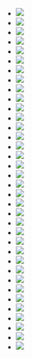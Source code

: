 - ![](https://raw.githubusercontent.com/175B005/maya_unity3/master/direction1-1-3.png)
- ![](https://raw.githubusercontent.com/175B005/maya_unity3/master/direction1-1-3.png)
- ![](https://raw.githubusercontent.com/175B005/maya_unity3/master/direction1-1-3.png)
- ![](https://raw.githubusercontent.com/175B005/maya_unity3/master/direction1-1-3.png)
- ![](https://raw.githubusercontent.com/175B005/maya_unity3/master/direction1-1-3.png)
- ![](https://raw.githubusercontent.com/175B005/maya_unity3/master/direction1-1-3.png)
- ![](https://raw.githubusercontent.com/175B005/maya_unity3/master/direction1-1-3.png)
- ![](https://raw.githubusercontent.com/175B005/maya_unity3/master/direction1-1-3.png)
- ![](https://raw.githubusercontent.com/175B005/maya_unity3/master/direction1-1-3.png)
- ![](https://raw.githubusercontent.com/175B005/maya_unity3/master/direction1-1-3.png)
- ![](https://raw.githubusercontent.com/175B005/maya_unity3/master/direction1-1-3.png)
- ![](https://raw.githubusercontent.com/175B005/maya_unity3/master/direction1-1-3.png)
- ![](https://raw.githubusercontent.com/175B005/maya_unity3/master/direction1-1-3.png)
- ![](https://raw.githubusercontent.com/175B005/maya_unity3/master/direction1-1-3.png)
- ![](https://raw.githubusercontent.com/175B005/maya_unity3/master/direction1-1-3.png)
- ![](https://raw.githubusercontent.com/175B005/maya_unity3/master/direction1-1-3.png)
- ![](https://raw.githubusercontent.com/175B005/maya_unity3/master/direction1-1-3.png)
- ![](https://raw.githubusercontent.com/175B005/maya_unity3/master/direction1-1-3.png)
- ![](https://raw.githubusercontent.com/175B005/maya_unity3/master/direction1-1-3.png)
- ![](https://raw.githubusercontent.com/175B005/maya_unity3/master/direction1-1-3.png)
- ![](https://raw.githubusercontent.com/175B005/maya_unity3/master/direction1-1-3.png)
- ![](https://raw.githubusercontent.com/175B005/maya_unity3/master/direction1-1-3.png)
- ![](https://raw.githubusercontent.com/175B005/maya_unity3/master/direction1-1-3.png)
- ![](https://raw.githubusercontent.com/175B005/maya_unity3/master/direction1-1-3.png)
- ![](https://raw.githubusercontent.com/175B005/maya_unity3/master/direction1-1-3.png)
- ![](https://raw.githubusercontent.com/175B005/maya_unity3/master/direction1-1-3.png)
- ![](https://raw.githubusercontent.com/175B005/maya_unity3/master/direction1-1-3.png)
- ![](https://raw.githubusercontent.com/175B005/maya_unity3/master/direction1-1-3.png)
- ![](https://raw.githubusercontent.com/175B005/maya_unity3/master/direction1-1-3.png)
- ![](https://raw.githubusercontent.com/175B005/maya_unity3/master/direction1-1-3.png)
- ![](https://raw.githubusercontent.com/175B005/maya_unity3/master/direction1-1-3.png)
- ![](https://raw.githubusercontent.com/175B005/maya_unity3/master/direction1-1-3.png)
- ![](https://raw.githubusercontent.com/175B005/maya_unity3/master/direction1-1-3.png)
- ![](https://raw.githubusercontent.com/175B005/maya_unity3/master/direction1-1-3.png)
- ![](https://raw.githubusercontent.com/175B005/maya_unity3/master/direction1-1-3.png)
- ![](https://raw.githubusercontent.com/175B005/maya_unity3/master/direction1-1-3.png)
